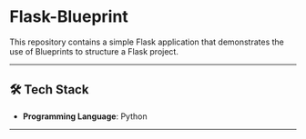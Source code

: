 # Flask-Blueprint

This repository contains a simple Flask application that demonstrates the use of Blueprints to structure a Flask project.

---

## 🛠️ Tech Stack

- **Programming Language**: Python

---
